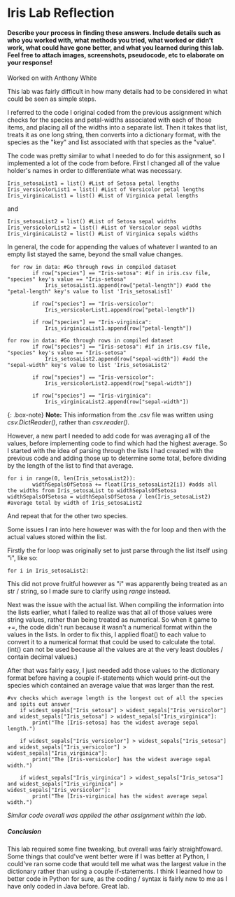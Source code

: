 # Iris Lab Reflection

#### Describe your process in finding these answers. Include details such as who you worked with, what methods you tried, what worked or didn’t work, what could have gone better, and what you learned during this lab. Feel free to attach images, screenshots, pseudocode, etc to elaborate on your response!
Worked on with Anthony White

This lab was fairly difficult in how many details had to be considered in what could be seen as simple steps.

I referred to the code I original coded from the previous assignment which checks for the species and petal-widths associated with each of those items, and placing all of the widths
into a separate list. Then it takes that list, treats it as one long string, then converts into a dictionary format, with the species as the "key" and list associated with that species
as the "value".

The code was pretty similar to what I needed to do for this assignment, so I implemented a lot of the code from before. 
First I changed all of the value holder's names in order to differentiate what was necessary.
~~~
Iris_setosaList1 = list() #List of Setosa petal lengths
Iris_versicolorList1 = list() #List of Versicolor petal lengths
Iris_virginicaList1 = list() #List of Virginica petal lengths
~~~
and
~~~
Iris_setosaList2 = list() #List of Setosa sepal widths
Iris_versicolorList2 = list() #List of Versicolor sepal widths
Iris_virginicaList2 = list() #List of Virginica sepals widths
~~~

In general, the code for appending the values of whatever I wanted to an empty list stayed the same, beyond the small value changes.

~~~
 for row in data: #Go through rows in compiled dataset
        if row["species"] == "Iris-setosa": #if in iris.csv file, "species" key's value == "Iris-setosa"
            Iris_setosaList1.append(row["petal-length"]) #add the "petal-length" key's value to list 'Iris_setosaList1'

        if row["species"] == "Iris-versicolor":
            Iris_versicolorList1.append(row["petal-length"])

        if row["species"] == "Iris-virginica":
            Iris_virginicaList1.append(row["petal-length"])
~~~
~~~
for row in data: #Go through rows in compiled dataset
        if row["species"] == "Iris-setosa": #if in iris.csv file, "species" key's value == "Iris-setosa"
            Iris_setosaList2.append(row["sepal-width"]) #add the "sepal-width" key's value to list 'Iris_setosaList2'

        if row["species"] == "Iris-versicolor":
            Iris_versicolorList2.append(row["sepal-width"])

        if row["species"] == "Iris-virginica":
            Iris_virginicaList2.append(row["sepal-width"])
~~~
{: .box-note}
**Note:** This information from the .csv file was written using _csv.DictReader()_, rather than _csv.reader()_.

However, a new part I needed to add code for was averaging all of the values, before implementing code to find which had the highest average.
So I started with the idea of parsing through the lists I had created with the previous code and adding those up to determine some total, before dividing by the
length of the list to find that average.
~~~
for i in range(0, len(Iris_setosaList2)):
        widthSepalsOfSetosa += float(Iris_setosaList2[i]) #adds all the widths from Iris_setosaList to widthSepalsOfSetosa
widthSepalsOfSetosa = widthSepalsOfSetosa / len(Iris_setosaList2) #average total by width of Iris_setosaList2
~~~
And repeat that for the other two species.

Some issues I ran into here however was with the for loop and then with the actual values stored within the list.

Firstly the for loop was originally set to just parse through the list itself using "i", like so:
~~~
for i in Iris_setosaList2:
~~~
This did not prove fruitful however as "i" was apparently being treated as an str / string, so I made sure to clarify using _range_ instead.

Next was the issue with the actual list.
When compiling the information into the lists earlier, what I failed to realize was that all of those values were string values, rather than being treated as numerical.
So when it game to _+=_, the code didn't run because it wasn't a numerical format within the values in the lists.
In order to fix this, I applied float() to each value to convert it to a numerical format that could be used to calculate the total.
(int() can not be used because all the values are at the very least doubles / contain decimal values.)

After that was fairly easy, I just needed add those values to the dictionary format before having a couple if-statements which would print-out the species which contained an average value that was larger than the rest.
~~~
#vv checks which average length is the longest out of all the species and spits out answer
    if widest_sepals["Iris_setosa"] > widest_sepals["Iris_versicolor"] and widest_sepals["Iris_setosa"] > widest_sepals["Iris_virginica"]:
        print("The [Iris-setosa] has the widest average sepal length.") 
    
    if widest_sepals["Iris_versicolor"] > widest_sepals["Iris_setosa"] and widest_sepals["Iris_versicolor"] > widest_sepals["Iris_virginica"]:
        print("The [Iris-versicolor] has the widest average sepal width.")

    if widest_sepals["Iris_virginica"] > widest_sepals["Iris_setosa"] and widest_sepals["Iris_virginica"] > widest_sepals["Iris_versicolor"]:
        print("The [Iris-virginica] has the widest average sepal width.")
~~~

_Similar code overall was applied the other assignment within the lab._


##### Conclusion
This lab required some fine tweaking, but overall was fairly straightfoward. Some things that could've went better were if I was better at Python, I could've ran some
code that would tell me what was the largest value in the dictionary rather than using a couple if-statements. I think I learned how to better code in Python for sure,
as the coding / syntax is fairly new to me as I have only coded in Java before. Great lab.


